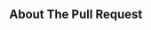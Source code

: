 <!-- Write **BELOW** The Headers and **ABOVE** The comments else it may not be viewable. -->

## About The Pull Request

<!-- Describe The Pull Request. Please be sure every change is documented or this can delay review and even discourage maintainers from merging your PR! -->

